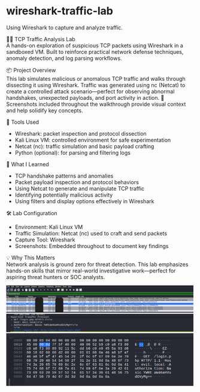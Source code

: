 # wireshark-traffic-lab
Using Wireshark to capture and analyze traffic.

🕵️‍♂️ TCP Traffic Analysis Lab <br>
A hands-on exploration of suspicious TCP packets using Wireshark in a sandboxed VM.
Built to reinforce practical network defense techniques, anomaly detection, and log parsing workflows.

📦 Project Overview <br>
This lab simulates malicious or anomalous TCP traffic and walks through dissecting it using Wireshark. Traffic was generated using nc (Netcat) to create a controlled attack scenario—perfect for observing abnormal handshakes, unexpected payloads, and port activity in action.
📸 Screenshots included throughout the walkthrough provide visual context and help solidify key concepts.

🔧 Tools Used
- Wireshark: packet inspection and protocol dissection
- Kali Linux VM: controlled environment for safe experimentation
- Netcat (nc): traffic simulation and basic payload crafting
- Python (optional): for parsing and filtering logs

🎯 What I Learned
- TCP handshake patterns and anomalies
- Packet payload inspection and protocol behaviors
- Using Netcat to generate and manipulate TCP traffic
- Identifying potentially malicious activity
- Using filters and display options effectively in Wireshark

🛠️ Lab Configuration
- Environment: Kali Linux VM
- Traffic Simulation: Netcat (nc) used to craft and send packets
- Capture Tool: Wireshark
- Screenshots: Embedded throughout to document key findings


💡 Why This Matters <br>
Network analysis is ground zero for threat detection. This lab emphasizes hands-on skills that mirror real-world investigative work—perfect for aspiring threat hunters or SOC analysts.

<img src="Wireshark1.png" width="500">
<img src="Wireshark2.png" width="500">
<img src="Wireshark3.png" width="500">
